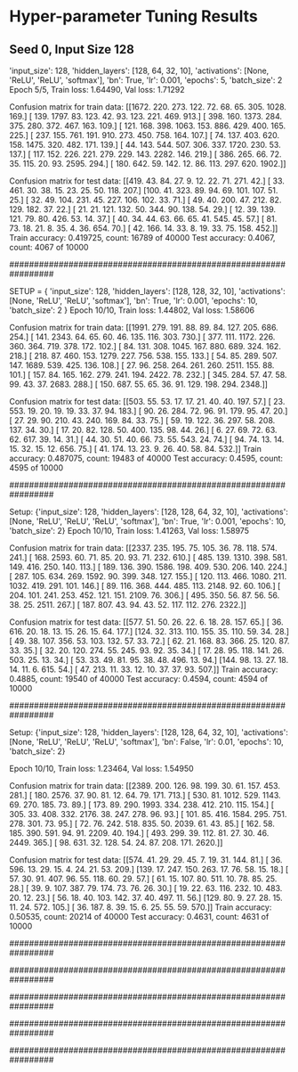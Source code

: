 # Hyper-parameter Tuning Results
## Seed 0, Input Size 128

'input_size': 128, 'hidden_layers': [128, 64, 32, 10], 'activations': [None, 'ReLU', 'ReLU', 'softmax'], 'bn': True,  'lr': 0.001, 'epochs': 5, 'batch_size': 2
Epoch 5/5, Train loss: 1.64490, Val loss: 1.71292

Confusion matrix for train data:
[[1672.  220.  273.  122.   72.   68.   65.  305. 1028.  169.]
 [ 139. 1797.   83.  123.   42.   93.  123.  221.  469.  913.]
 [ 398.  160. 1373.  284.  375.  280.  372.  467.  163.  109.]
 [ 121.  168.  398. 1063.  153.  886.  429.  400.  165.  225.]
 [ 237.  155.  761.  191.  910.  273.  450.  758.  164.  107.]
 [  74.  137.  403.  620.  158. 1475.  320.  482.  171.  139.]
 [  44.  143.  544.  507.  306.  337. 1720.  230.   53.  137.]
 [ 117.  152.  226.  221.  279.  229.  143. 2282.  146.  219.]
 [ 386.  265.   66.   72.   35.  115.   20.   93. 2595.  294.]
 [ 180.  642.   59.  142.   12.   86.  113.  297.  620. 1902.]]

Confusion matrix for test data:
[[419.  43.  84.  27.   9.  12.  22.  71. 271.  42.]
 [ 33. 461.  30.  38.  15.  23.  25.  50. 118. 207.]
 [100.  41. 323.  89.  94.  69. 101. 107.  51.  25.]
 [ 32.  49. 104. 231.  45. 227. 106. 102.  33.  71.]
 [ 49.  40. 200.  47. 212.  82. 129. 182.  37.  22.]
 [ 21.  21. 121. 132.  50. 344.  90. 138.  54.  29.]
 [ 12.  39. 139. 121.  79.  80. 426.  53.  14.  37.]
 [ 40.  34.  44.  63.  66.  65.  41. 545.  45.  57.]
 [ 81.  73.  18.  21.   8.  35.   4.  36. 654.  70.]
 [ 42. 166.  14.  33.   8.  19.  33.  75. 158. 452.]]
Train accuracy: 0.419725, count: 16789 of 40000
Test accuracy: 0.4067, count: 4067 of 10000

#################################################################

SETUP = {
    'input_size': 128,
    'hidden_layers': [128, 128, 32, 10],
    'activations': [None, 'ReLU', 'ReLU', 'softmax'],
    'bn': True,
    'lr': 0.001,
    'epochs': 10,
    'batch_size': 2
}
Epoch 10/10, Train loss: 1.44802, Val loss: 1.58606

Confusion matrix for train data:
[[1991.  279.  191.   88.   89.   84.  127.  205.  686.  254.]
 [ 141. 2343.   64.   65.   60.   46.  135.  116.  303.  730.]
 [ 377.  111. 1172.  226.  360.  364.  719.  378.  172.  102.]
 [  84.  131.  308. 1045.  167.  880.  689.  324.  162.  218.]
 [ 218.   87.  460.  153. 1279.  227.  756.  538.  155.  133.]
 [  54.   85.  289.  507.  147. 1689.  539.  425.  136.  108.]
 [  27.   96.  258.  264.  261.  260. 2511.  155.   88.  101.]
 [ 157.   84.  165.  162.  279.  241.  194. 2422.   78.  232.]
 [ 345.  284.   57.   47.   58.   99.   43.   37. 2683.  288.]
 [ 150.  687.   55.   65.   36.   91.  129.  198.  294. 2348.]]

Confusion matrix for test data:
[[503.  55.  53.  17.  17.  21.  40.  40. 197.  57.]
 [ 23. 553.  19.  20.  19.  19.  33.  37.  94. 183.]
 [ 90.  26. 284.  72.  96.  91. 179.  95.  47.  20.]
 [ 27.  29.  90. 210.  43. 240. 169.  84.  33.  75.]
 [ 59.  19. 122.  36. 297.  58. 208. 137.  34.  30.]
 [ 17.  20.  82. 128.  50. 400. 135.  98.  44.  26.]
 [  6.  27.  69.  72.  63.  62. 617.  39.  14.  31.]
 [ 44.  30.  51.  40.  66.  73.  55. 543.  24.  74.]
 [ 94.  74.  13.  14.  15.  32.  15.  12. 656.  75.]
 [ 41. 174.  13.  23.   9.  26.  40.  58.  84. 532.]]
Train accuracy: 0.487075, count: 19483 of 40000
Test accuracy: 0.4595, count: 4595 of 10000

#################################################################

Setup: {'input_size': 128, 'hidden_layers': [128, 128, 64, 32, 10], 'activations': [None, 'ReLU', 'ReLU', 'ReLU', 'softmax'], 'bn': True, 'lr': 0.001, 'epochs': 10, 'batch_size': 2}
Epoch 10/10, Train loss: 1.41263, Val loss: 1.58975

Confusion matrix for train data:
[[2337.  235.  195.   75.  105.   36.   78.  118.  574.  241.]
 [ 168. 2593.   60.   71.   85.   20.   93.   71.  232.  610.]
 [ 485.  139. 1310.  398.  581.  149.  416.  250.  140.  113.]
 [ 189.  136.  390. 1586.  198.  409.  530.  206.  140.  224.]
 [ 287.  105.  634.  269. 1592.   90.  399.  348.  127.  155.]
 [ 120.  113.  466. 1080.  211. 1032.  419.  291.  101.  146.]
 [  89.  116.  368.  444.  485.  113. 2148.   92.   60.  106.]
 [ 204.  101.  241.  253.  452.  121.  151. 2109.   76.  306.]
 [ 495.  350.   56.   87.   56.   56.   38.   25. 2511.  267.]
 [ 187.  807.   43.   94.   43.   52.  117.  112.  276. 2322.]]

Confusion matrix for test data:
[[577.  51.  50.  26.  22.   6.  18.  28. 157.  65.]
 [ 36. 616.  20.  18.  13.  15.  26.  15.  64. 177.]
 [124.  32. 313. 110. 155.  35. 110.  59.  34.  28.]
 [ 49.  38. 107. 356.  53. 103. 132.  57.  33.  72.]
 [ 62.  21. 168.  83. 366.  25. 120.  87.  33.  35.]
 [ 32.  20. 120. 274.  55. 245.  93.  92.  35.  34.]
 [ 17.  28.  95. 118. 141.  26. 503.  25.  13.  34.]
 [ 53.  33.  49.  81.  95.  38.  48. 496.  13.  94.]
 [144.  98.  13.  27.  18.  14.  11.   6. 615.  54.]
 [ 47. 213.  11.  33.  12.  10.  37.  37.  93. 507.]]
Train accuracy: 0.4885, count: 19540 of 40000
Test accuracy: 0.4594, count: 4594 of 10000

#################################################################

Setup: {'input_size': 128, 'hidden_layers': [128, 128, 64, 32, 10], 'activations': [None, 'ReLU', 'ReLU', 'ReLU', 'softmax'], 'bn': False, 'lr': 0.01, 'epochs': 10, 'batch_size': 2}

Epoch 10/10, Train loss: 1.23464, Val loss: 1.54950

Confusion matrix for train data:
[[2389.  200.  126.   98.  199.   30.   61.  157.  453.  281.]
 [ 180. 2576.   37.   90.   81.   12.   64.   79.  171.  713.]
 [ 530.   81. 1012.  529. 1143.   69.  270.  185.   73.   89.]
 [ 173.   89.  290. 1993.  334.  238.  412.  210.  115.  154.]
 [ 305.   33.  408.  332. 2176.   38.  247.  278.   96.   93.]
 [ 101.   85.  416. 1584.  295.  751.  278.  301.   73.   95.]
 [  72.   76.  242.  518.  835.   50. 2039.   61.   43.   85.]
 [ 162.   58.  185.  390.  591.   94.   91. 2209.   40.  194.]
 [ 493.  299.   39.  112.   81.   27.   30.   46. 2449.  365.]
 [  98.  631.   32.  128.   54.   24.   87.  208.  171. 2620.]]

Confusion matrix for test data:
[[574.  41.  29.  29.  45.   7.  19.  31. 144.  81.]
 [ 36. 596.  13.  29.  15.   4.  24.  21.  53. 209.]
 [139.  17. 247. 150. 263.  17.  76.  58.  15.  18.]
 [ 57.  30.  91. 407.  96.  55. 118.  60.  29.  57.]
 [ 61.  15. 107.  80. 511.  10.  78.  85.  25.  28.]
 [ 39.   9. 107. 387.  79. 174.  73.  76.  26.  30.]
 [ 19.  22.  63. 116. 232.  10. 483.  20.  12.  23.]
 [ 56.  18.  40. 103. 142.  37.  40. 497.  11.  56.]
 [129.  80.   9.  27.  28.  15.  11.  24. 572. 105.]
 [ 36. 187.   8.  39.  15.   6.  25.  55.  59. 570.]]
Train accuracy: 0.50535, count: 20214 of 40000
Test accuracy: 0.4631, count: 4631 of 10000

#################################################################



#################################################################



#################################################################



#################################################################



#################################################################